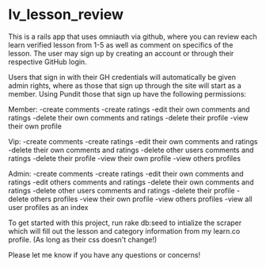 # lv_lesson_review


This is a rails app that uses omniauth via github, where you can review each learn verified lesson from 1-5 as well as comment on specifics of the lesson. The user may sign up by creating an account or through their respective GitHub login. 

Users that sign in with their GH credentials will automatically be given admin rights, where as those that sign up through the site will start as a member. Using Pundit those that sign up have the following permissions:

Member:
-create comments
-create ratings
-edit their own comments and ratings
-delete their own comments and ratings
-delete their profile
-view their own profile

Vip:
-create comments
-create ratings
-edit their own comments and ratings
-delete their own comments and ratings
-delete other users comments and ratings
-delete their profile
-view their own profile 
-view others profiles

Admin:
-create comments
-create ratings
-edit their own comments and ratings
-edit others comments and ratings
-delete their own comments and ratings
-delete other users comments and ratings
-delete their profile
-delete others profiles
-view their own profile 
-view others profiles
-view all user profiles as an index

To get started with this project, run rake db:seed to intialize the scraper which will fill out the lesson and category information from my learn.co profile. (As long as their css doesn't change!)

Please let me know if you have any questions or concerns!

